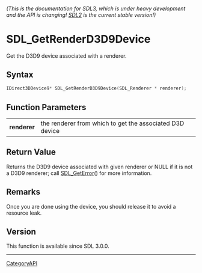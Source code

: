 ###### (This is the documentation for SDL3, which is under heavy development and the API is changing! [SDL2](https://wiki.libsdl.org/SDL2/) is the current stable version!)
# SDL_GetRenderD3D9Device

Get the D3D9 device associated with a renderer.

## Syntax

```c
IDirect3DDevice9* SDL_GetRenderD3D9Device(SDL_Renderer * renderer);

```

## Function Parameters

|                  |                                                          |
| ---------------- | -------------------------------------------------------- |
| **renderer**     | the renderer from which to get the associated D3D device |

## Return Value

Returns the D3D9 device associated with given renderer or NULL if it is not
a D3D9 renderer; call [SDL_GetError](SDL_GetError.md)() for more information.

## Remarks

Once you are done using the device, you should release it to avoid a
resource leak.

## Version

This function is available since SDL 3.0.0.

----
[CategoryAPI](CategoryAPI.md)
